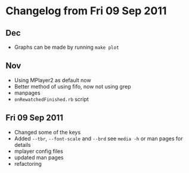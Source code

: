 Changelog from Fri 09 Sep 2011
==============================

Dec
---
* Graphs can be made by running `make plot`

Nov
---
* Using MPlayer2 as default now
* Better method of using fifo, now not using grep 
* manpages
* `onRewatchedFinished.rb` script

Fri 09 Sep 2011
---------------
* Changed some of the keys
* Added `--tbr`, `--font-scale` and `--brd` see `media -h` or man pages for details
* mplayer config files 
* updated man pages 
* refactoring 